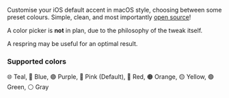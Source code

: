Customise your iOS default accent in macOS style, choosing between some preset colours. Simple, clean, and most importantly [open source](<https://github.com/ivancristina/accent>)!

A color picker is **not** in plan, due to the philosophy of the tweak itself.

A respring may be useful for an optimal result.

### Supported colors
🌐 Teal, 🔵 Blue, 🟣 Purple, 🔘 Pink (Default), 🔴 Red, 🟠 Orange, 🟡 Yellow, 🟢 Green, ⚪️ Gray